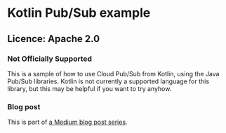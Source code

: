 # Kotlin Pub/Sub example
## Licence: Apache 2.0

### Not Officially Supported
This is a sample of how to use Cloud Pub/Sub from Kotlin, using the
Java Pub/Sub libraries. Kotlin is not currently a supported language
for this library, but this may be helpful if you want to try anyhow.

### Blog post
This is part of [a Medium blog post series](https://feywind.medium.com/using-cloud-pub-sub-from-kotlin-d501f7d65e24).

